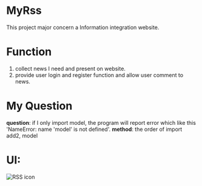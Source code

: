 # MyRss 
This project major concern a Information integration website.

# Function
1. collect news I need and present on website.
2. provide user login and register function and allow user comment to news.

# My Question
__question__: if I only import model, the program will report error which like this 'NameError: name 'model' is not defined'.
__method__: the order of import add2, model

# UI:
![RSS icon](http://images2015.cnblogs.com/blog/1035163/201701/1035163-20170119111011343-912472282.jpg)
  
